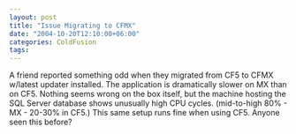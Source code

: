 ```yaml
---
layout: post
title: "Issue Migrating to CFMX"
date: "2004-10-20T12:10:00+06:00"
categories: ColdFusion 
tags: 
---
```


A friend reported something odd when they migrated from CF5 to CFMX w/latest updater installed. The application is dramatically slower on MX than on CF5. Nothing seems wrong on the box itself, but the machine hosting the SQL Server database shows unusually high CPU cycles. (mid-to-high 80% - MX - 20-30% in CF5.) This same setup runs fine when using CF5. Anyone seen this before?